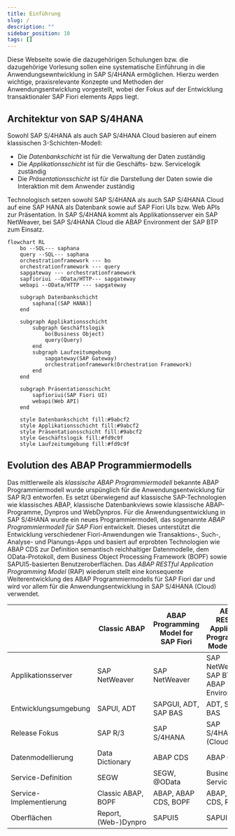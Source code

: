 ```yaml
---
title: Einführung
slug: /
description: ""
sidebar_position: 10
tags: []
---
```


Diese Webseite sowie die dazugehörigen Schulungen bzw. die dazugehörige Vorlesung sollen eine systematische Einführung in die Anwendungsewntwicklung in SAP S/4HANA ermöglichen. Hierzu werden wichtige, praxisrelevante Konzepte und Methoden der Anwendungsentwicklung vorgestellt, wobei der Fokus auf der Entwicklung transaktionaler SAP Fiori elements Apps liegt.

## Architektur von SAP S/4HANA

Sowohl SAP S/4HANA als auch SAP S/4HANA Cloud basieren auf einem klassischen 3-Schichten-Modell:

- Die _Datenbankschicht_ ist für die Verwaltung der Daten zuständig
- Die _Applikationsschicht_ ist für die Geschäfts- bzw. Servicelogik zuständig
- Die _Präsentationsschicht_ ist für die Darstellung der Daten sowie die Interaktion mit dem Anwender zuständig

Technologisch setzen sowohl SAP S/4HANA als auch SAP S/4HANA Cloud auf eine SAP HANA als Datenbank sowie auf SAP Fiori UIs bzw. Web APIs zur Präsentation. In SAP S/4HANA kommt als Applikationsserver ein SAP NetWeaver, bei SAP S/4HANA Cloud die ABAP Environment der SAP BTP zum Einsatz.

```mermaid
flowchart RL
    bo --SQL--- saphana
    query --SQL--- saphana
    orchestrationframework --- bo
    orchestrationframework --- query
    sapgateway --- orchestrationframework
    sapfioriui --OData/HTTP--- sapgateway
    webapi --OData/HTTP --- sapgateway

    subgraph Datenbankschicht
        saphana[(SAP HANA)]
    end

    subgraph Applikationsschicht
        subgraph Geschäftslogik
            bo(Business Object)
            query(Query)
        end
        subgraph Laufzeitumgebung
            sapgateway(SAP Gateway)
            orchestrationframework(Orchestration Framework)
        end
    end

    subgraph Präsentationsschicht
        sapfioriui(SAP Fiori UI)
        webapi(Web API)
    end

    style Datenbankschicht fill:#9abcf2
    style Applikationsschicht fill:#9abcf2
    style Präsentationsschicht fill:#9abcf2
    style Geschäftslogik fill:#fd9c9f
    style Laufzeitumgebung fill:#fd9c9f
```

## Evolution des ABAP Programmiermodells

Das mittlerweile als _klassische ABAP Programmiermodell_ bekannte ABAP Programmiermodell wurde urspünglich für die Anwendungsentwicklung für SAP R/3 entworfen. Es setzt überwiegend auf klassische SAP-Technologien wie klassisches ABAP, klassische Datenbankviews sowie klassische ABAP-Programme, Dynpros und WebDynpros. Für die Anwendungsentwicklung in SAP S/4HANA wurde ein neues Programmiermodell, das sogenannte _ABAP Programmiermodell für SAP Fiori_ entwickelt. Dieses unterstützt die Entwicklung verschiedener Fiori-Anwendungen wie Transaktions-, Such-, Analyse- und Planungs-Apps und basiert auf erprobten Technologien wie ABAP CDS zur Definition semantisch reichhaltiger Datenmodelle, dem OData-Protokoll, dem Business Object Processing Framework (BOPF) sowie SAPUI5-basierten Benutzeroberflächen. Das _ABAP RESTful Application Programming Model_ (RAP) wiederum stellt eine konsequente Weiterentwicklung des ABAP Programmiermodells für SAP Fiori dar und wird vor allem für die Anwendungsentwicklung in SAP S/4HANA (Cloud) verwendet.

|                         | Classic ABAP         | ABAP Programming Model for SAP Fiori | ABAP RESTful Application Programming Model (RAP) |
| ----------------------- | -------------------- | ------------------------------------ | ------------------------------------------------ |
| Applikationsserver      | SAP NetWeaver        | SAP NetWeaver                        | SAP NetWeaver, SAP BTP - ABAP Environment        |
| Entwicklungsumgebung    | SAPUI, ADT           | SAPGUI, ADT, SAP BAS                 | ADT, SAP BAS                                     |
| Release Fokus           | SAP R/3              | SAP S/4HANA                          | SAP S/4HANA (Cloud)                              |
| Datenmodellierung       | Data Dictionary      | ABAP CDS                             | ABAP CDS                                         |
| Service-Definition      | SEGW                 | SEGW, @OData                         | Business Service                                 |
| Service-Implementierung | Classic ABAP, BOPF   | ABAP, ABAP CDS, BOPF                 | ABAP, ABAP CDS, RAP BO                           |
| Oberflächen             | Report, (Web-)Dynpro | SAPUI5                               | SAPUI5                                           |
